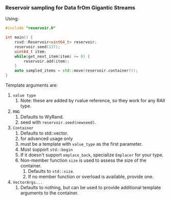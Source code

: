 ### Reservoir sampling for Data frOm Gigantic Streams

Using:


```c++
#include "reservoir.h"

int main() {
    rsvd::Reservoir<uint64_t> reservoir;
    reservoir.seed(137);
    uint64_t item;
    while(get_next_item(item) >= 0) {
        reservoir.add(item);
    }
    auto sampled_items = std::move(reservoir.container());
}
```

Template arguments are:

1. `value type`
    1. Note: these are added by rvalue reference, so they work for any RAII type.
2. `RNG`
    1. Defaults to WyRand.
    2. seed with `reservoir.seed(newseed)`.
3. `Container`
    1. Defaults to std::vector.
    2. for advanced usage only
    2. must be a template with `value_type` as the first parameter.
    4. Must support `std::begin`
    5. If it doesn't support `emplace_back`, specialize `Emplacer` for your type.
    6. Non-member function `size` is used to assess the size of the container.
        1. Defaults to `std::size`.
        2. If no member function or overload is available, provide one.
3.  `VectorArgs...` 
    1. Defaults to nothing, but can be used to provide additional template arguments to the container.
